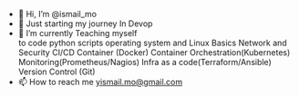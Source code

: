 - 👋 Hi, I’m @ismail_mo
- 👀 Just starting my journey In Devop
- 🌱 I’m currently Teaching myself  
to code python scripts
operating system and Linux Basics
Network and Security
CI/CD
Container (Docker)
Container Orchestration(Kubernetes)
Monitoring(Prometheus/Nagios)
Infra as a code(Terraform/Ansible)
Version Control (Git)
- 📫 How to reach me yismail.mo@gmail.com

<!---
ismail_mo is a ✨ special ✨ repository because its `README.md` (this file) appears on your GitHub profile.
You can click the Preview link to take a look at your changes.
--->
